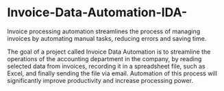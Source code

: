# Invoice-Data-Automation-IDA-
Invoice processing automation streamlines the process of managing invoices by automating manual tasks, reducing errors and saving time.

The goal of a project called Invoice Data Automation is to streamline the operations of the accounting department in the company, by reading selected data from invoices, recording it in a spreadsheet file, such as Excel, and finally sending the file via email. Automation of this process will significantly improve productivity and increase processing power.
